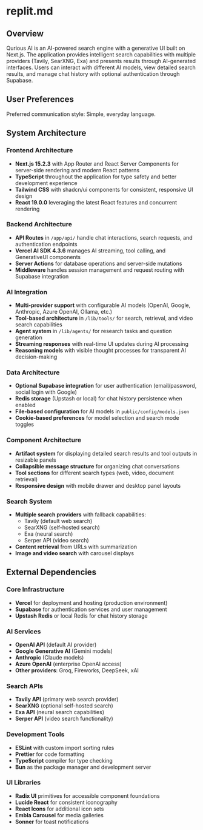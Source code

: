 # replit.md

## Overview

Qurious AI is an AI-powered search engine with a generative UI built on Next.js. The application provides intelligent search capabilities with multiple providers (Tavily, SearXNG, Exa) and presents results through AI-generated interfaces. Users can interact with different AI models, view detailed search results, and manage chat history with optional authentication through Supabase.

## User Preferences

Preferred communication style: Simple, everyday language.

## System Architecture

### Frontend Architecture
- **Next.js 15.2.3** with App Router and React Server Components for server-side rendering and modern React patterns
- **TypeScript** throughout the application for type safety and better development experience
- **Tailwind CSS** with shadcn/ui components for consistent, responsive UI design
- **React 19.0.0** leveraging the latest React features and concurrent rendering

### Backend Architecture
- **API Routes** in `/app/api/` handle chat interactions, search requests, and authentication endpoints
- **Vercel AI SDK 4.3.6** manages AI streaming, tool calling, and GenerativeUI components
- **Server Actions** for database operations and server-side mutations
- **Middleware** handles session management and request routing with Supabase integration

### AI Integration
- **Multi-provider support** with configurable AI models (OpenAI, Google, Anthropic, Azure OpenAI, Ollama, etc.)
- **Tool-based architecture** in `/lib/tools/` for search, retrieval, and video search capabilities
- **Agent system** in `/lib/agents/` for research tasks and question generation
- **Streaming responses** with real-time UI updates during AI processing
- **Reasoning models** with visible thought processes for transparent AI decision-making

### Data Architecture
- **Optional Supabase integration** for user authentication (email/password, social login with Google)
- **Redis storage** (Upstash or local) for chat history persistence when enabled
- **File-based configuration** for AI models in `public/config/models.json`
- **Cookie-based preferences** for model selection and search mode toggles

### Component Architecture
- **Artifact system** for displaying detailed search results and tool outputs in resizable panels
- **Collapsible message structure** for organizing chat conversations
- **Tool sections** for different search types (web, video, document retrieval)
- **Responsive design** with mobile drawer and desktop panel layouts

### Search System
- **Multiple search providers** with fallback capabilities:
  - Tavily (default web search)
  - SearXNG (self-hosted search)
  - Exa (neural search)
  - Serper API (video search)
- **Content retrieval** from URLs with summarization
- **Image and video search** with carousel displays

## External Dependencies

### Core Infrastructure
- **Vercel** for deployment and hosting (production environment)
- **Supabase** for authentication services and user management
- **Upstash Redis** or local Redis for chat history storage

### AI Services
- **OpenAI API** (default AI provider)
- **Google Generative AI** (Gemini models)
- **Anthropic** (Claude models)
- **Azure OpenAI** (enterprise OpenAI access)
- **Other providers**: Groq, Fireworks, DeepSeek, xAI

### Search APIs
- **Tavily API** (primary web search provider)
- **SearXNG** (optional self-hosted search)
- **Exa API** (neural search capabilities)
- **Serper API** (video search functionality)

### Development Tools
- **ESLint** with custom import sorting rules
- **Prettier** for code formatting
- **TypeScript** compiler for type checking
- **Bun** as the package manager and development server

### UI Libraries
- **Radix UI** primitives for accessible component foundations
- **Lucide React** for consistent iconography
- **React Icons** for additional icon sets
- **Embla Carousel** for media galleries
- **Sonner** for toast notifications